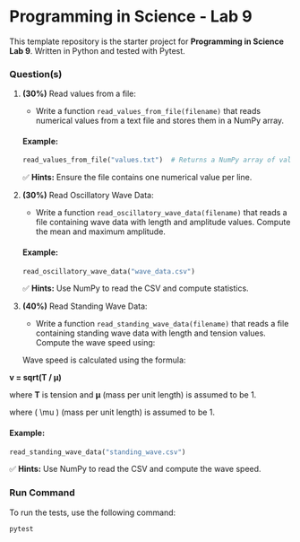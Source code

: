 # Programming in Science - Lab 9

This template repository is the starter project for **Programming in Science Lab 9**. Written in Python and tested with Pytest.

### Question(s)

1. **(30%)** Read values from a file:
   
   - Write a function `read_values_from_file(filename)` that reads numerical values from a text file and stores them in a NumPy array.
   
   #### Example:
   ```python
   read_values_from_file("values.txt")  # Returns a NumPy array of values
   ```
   ✅ **Hints:** Ensure the file contains one numerical value per line.

2. **(30%)** Read Oscillatory Wave Data:
   
   - Write a function `read_oscillatory_wave_data(filename)` that reads a file containing wave data with length and amplitude values. Compute the mean and maximum amplitude.
   
   #### Example:
   ```python
   read_oscillatory_wave_data("wave_data.csv")
   ```
   ✅ **Hints:** Use NumPy to read the CSV and compute statistics.

3. **(40%)** Read Standing Wave Data:
   
   - Write a function `read_standing_wave_data(filename)` that reads a file containing standing wave data with length and tension values. Compute the wave speed using:
   
   Wave speed is calculated using the formula:

  **v = sqrt(T / μ)**

  where **T** is tension and **μ** (mass per unit length) is assumed to be 1.
   
   where \( \mu \) (mass per unit length) is assumed to be 1.
   
   #### Example:
   ```python
   read_standing_wave_data("standing_wave.csv")
   ```
   ✅ **Hints:** Use NumPy to read the CSV and compute the wave speed.

### Run Command

To run the tests, use the following command:

```
pytest
```

